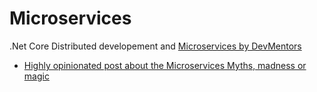 # Microservices

.Net Core Distributed developement and [Microservices by DevMentors](https://devmentors.io/distributed-net-core/)

- [Highly opinionated post about the Microservices Myths, madness or magic](https://www.codeproject.com/Articles/5162427/Microservices-Myth-Madness-or-Magic)
